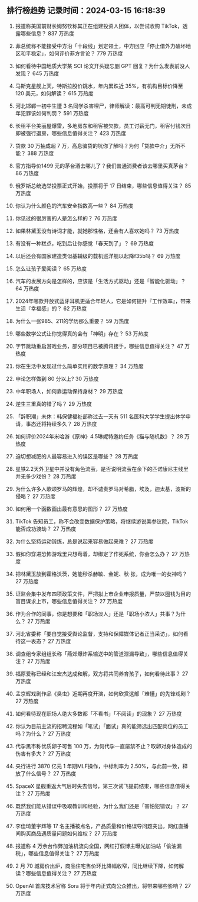 
## 排行榜趋势 记录时间：2024-03-15 16:18:39
  
  1. 报道称美国前财长姆努钦称其正在组建投资人团体，以尝试收购 TikTok，透露哪些信息？ 837 万热度
    
  2. 菲总统称不能接受中方沿「十段线」划定领土，中方回应「停止借外力破坏地区和平稳定」，如何评价菲方言论？ 779 万热度
    
  3. 如何看待中国地质大学某 SCI 论文开头疑忘删 GPT 回复？为什么发表前没人发现？ 645 万热度
    
  4. 马斯克星舰上天，特斯拉股价跳水，年内累跌近 35%，有机构目标价降至 120 美元，如何解读？ 615 万热度
    
  5. 河北邯郸一初中生遭 3 名同学杀害埋尸，律师解读：最高可判无期徒刑，未成年犯罪该如何判罚？ 591 万热度
    
  6. 长租平台美丽屋爆雷，多地房东和租客被欠款，员工讨薪无门，租客付钱次日即被强行退房，哪些信息值得关注？ 423 万热度
    
  7. 贷款 30 万抽成超 7 万，高息骗贷的坑你了解吗？为何「贷款中介」无所不能？ 388 万热度
    
  8. 官方指导价1499 元的茅台酒去哪儿了？我们普通消费者该去哪里买真茅台？ 86 万热度
    
  9. 俄罗斯总统选举投票正式开始，投票将于 17 日结束，哪些信息值得关注？ 85 万热度
    
  10. 你认为什么颜色的汽车安全指数高一些？ 84 万热度
    
  11. 你见过的很厉害的人是怎么样的？ 76 万热度
    
  12. 如果林黛玉没有诗词才能，就她那性格，还会有人喜欢她吗？ 73 万热度
    
  13. 有没有一种糕点，吃到后让你感觉「春天到了」？ 69 万热度
    
  14. 以后还会有国家建造类似基辅级的载机巡洋舰以起降f35b吗？ 69 万热度
    
  15. 怎么让孩子爱阅读？ 65 万热度
    
  16. 汽车的发展方向是怎样的，应该是「生活方式驱动」还是「智能化驱动」？ 64 万热度
    
  17. 2024年哪款开放式蓝牙耳机更适合年轻人，它是如何提升『工作效率』，带来生活『幸福感』的？ 62 万热度
    
  18. 为什么一张985、211的学历那么重要？ 59 万热度
    
  19. 哪些数学公式让你觉得真的会有「神明」存在？ 53 万热度
    
  20. 字节跳动重启游戏业务，部分项目已被腾讯接手，哪些信息值得关注？ 47 万热度
    
  21. 你在生活中发现过什么简单实用的数学原理？ 34 万热度
    
  22. 申论怎样做到 80 分以上? 30 万热度
    
  23. 中年职场人，如何靠运动保持身材？ 29 万热度
    
  24. 逆生三重真的错了吗？ 29 万热度
    
  25. 「辞职潮」未休：韩保健福祉部称过去一天有 511 名医科大学学生提出休学申请，事态还将持续多久？ 28 万热度
    
  26. 如何评价2024年米哈游《原神》4.5琳妮特邀约任务《猫与随机数》？ 28 万热度
    
  27. 迫切想减肥的人最容易进入的误区是哪些？ 28 万热度
    
  28. 星铁2.2天外卫星中并没有角色流萤，是否说明流萤在余下的匹诺康尼主线里并无多少戏份？ 28 万热度
    
  29. 为什么许多人歌颂罗马的辉煌，却不谴责罗马对希腊，埃及，迦太基，波斯的侵略？ 27 万热度
    
  30. 如何用一个函数画出最有意思的图形？ 27 万热度
    
  31. TikTok 告知员工，称不会改变数据保护策略，将继续游说美参议院，TikTok 能否成功渡劫？ 27 万热度
    
  32. 为什么坚持运动锻炼，总是说起来容易做起来难？ 27 万热度
    
  33. 假如你穿进恐怖游戏里只想苟着，却绑定了作死系统，你会怎么办？ 27 万热度
    
  34. 把林黛玉放到霍格沃茨，她能秒杀赫敏、金妮、秋·张，成为唯一的女神吗？ 27 万热度
    
  35. 证监会集中发布四项政策文件，严把拟上市企业申报质量，严禁以圈钱为目的盲目谋求上市，哪些信息值得关注？ 27 万热度
    
  36. 作为合作的同事，你是想要和「职场淡人」还是「职场小浓人」共事？为什么？ 27 万热度
    
  37. 河北省委称「要自觉接受舆论监督，支持和保障媒体记者正当采访」，如何看待这一表态？ 27 万热度
    
  38. 调查组专家组组长称「燕郊爆炸系输送中的管道泄漏导致」，哪些信息值得关注？ 27 万热度
    
  39. 福原爱称已经和江宏杰达成和解，双方将共同养育孩子，如何看待此事？ 27 万热度
    
  40. 孟京辉戏剧作品《臭虫》近期再度开演，如何欣赏这部「难懂」的先锋戏剧？ 27 万热度
    
  41. 如何看待现在职场人绝大多数都「不看书」「不阅读」的现象？ 27 万热度
    
  42. 你认为目前主流的招聘流程如「笔试」「面试」真的能筛选出匹配岗位的员工吗？为什么？ 27 万热度
    
  43. 代孕黑市称优质卵子可售 100 万，为何代孕一直屡禁不止？取卵对身体造成的伤害有多大？ 27 万热度
    
  44. 央行进行 3870 亿元 1 年期MLF操作，中标利率为 2.50%，与此前一致，释放了什么信号？ 27 万热度
    
  45. SpaceX 星舰重返大气层时失去信号，第三次试飞提前结束，哪些信息值得关注？ 27 万热度
    
  46. 既然我们能从错误中吸取教训和经验，为什么我们还是「害怕犯错误」？ 27 万热度
    
  47. 李佳琦董宇辉等 17 名主播被点名，产品质量和价格误导问题突出，网红直播间购买商品遇质量问题如何维权？ 27 万热度
    
  48. 报道称 4 万余台作弊加油机流向全国，网红打假博主曝光加油站「偷油漏税」，哪些信息值得关注？ 27 万热度
    
  49. 2 月 70 城房价出炉，商品住宅售价环比降幅收窄，同比继续下降，如何解读？哪些信息值得关注？ 27 万热度
    
  50. OpenAI 首席技术官称 Sora 将于年内正式向公众推出，将带来哪些影响？ 27 万热度
    